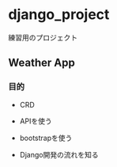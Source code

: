 # django_project

練習用のプロジェクト

## Weather App

### 目的

- CRD

- APIを使う

- bootstrapを使う

- Django開発の流れを知る

